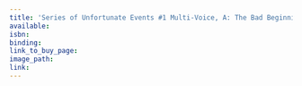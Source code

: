 ```yaml
---
title: 'Series of Unfortunate Events #1 Multi-Voice, A: The Bad Beginning (AUDIO)'
available:
isbn:
binding:
link_to_buy_page:
image_path:
link:
---
```

